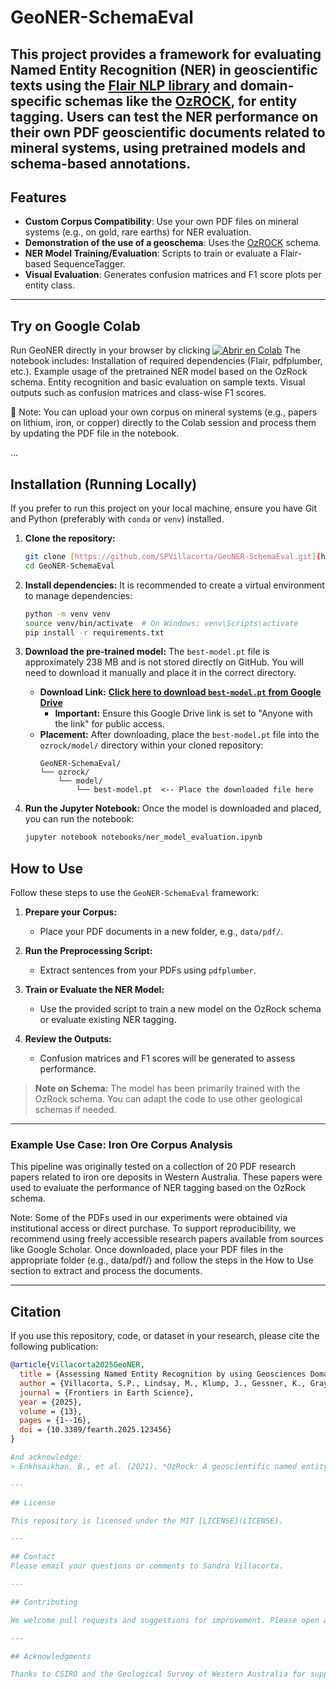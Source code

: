 # GeoNER-SchemaEval

This project provides a framework for evaluating Named Entity Recognition (NER) in geoscientific texts using the [Flair NLP library](https://github.com/flairNLP/flair) and domain-specific schemas like the [OzROCK](https://github.com/majiga/OzROCK), for entity tagging.
Users can test the NER performance on their own PDF geoscientific documents related to mineral systems, using pretrained models and schema-based annotations.
---

## Features

- **Custom Corpus Compatibility**: Use your own PDF files on mineral systems (e.g., on gold, rare earths) for NER evaluation.
- **Demonstration of the use of a geoschema**: Uses the [OzROCK](https://github.com/majiga/OzROCK) schema.
- **NER Model Training/Evaluation**: Scripts to train or evaluate a Flair-based SequenceTagger.
- **Visual Evaluation**: Generates confusion matrices and F1 score plots per entity class.

---

## Try on Google Colab
Run GeoNER directly in your browser by clicking 
[![Abrir en Colab](https://colab.research.google.com/assets/colab-badge.svg)](https://colab.research.google.com/github/SPVillacorta/GeoNER-SchemaEval/blob/main/notebooks/geoner_schema_eval.ipynb)
The notebook includes:
Installation of required dependencies (Flair, pdfplumber, etc.).
Example usage of the pretrained NER model based on the OzRock schema.
Entity recognition and basic evaluation on sample texts.
Visual outputs such as confusion matrices and class-wise F1 scores.

📁 Note: You can upload your own corpus on mineral systems (e.g., papers on lithium, iron, or copper) directly to the Colab session and process them by updating the PDF file in the notebook.

...

## Installation (Running Locally)

If you prefer to run this project on your local machine, ensure you have Git and Python (preferably with `conda` or `venv`) installed.

1.  **Clone the repository:**
    ```bash
    git clone [https://github.com/SPVillacorta/GeoNER-SchemaEval.git](https://github.com/SPVillacorta/GeoNER-SchemaEval.git)
    cd GeoNER-SchemaEval
    ```

2.  **Install dependencies:**
    It is recommended to create a virtual environment to manage dependencies:
    ```bash
    python -m venv venv
    source venv/bin/activate  # On Windows: venv\Scripts\activate
    pip install -r requirements.txt
    ```

3.  **Download the pre-trained model:**
    The `best-model.pt` file is approximately 238 MB and is not stored directly on GitHub. You will need to download it manually and place it in the correct directory.
    * **Download Link:** [**Click here to download `best-model.pt` from Google Drive**](YOUR_GOOGLE_DRIVE_DIRECT_DOWNLOAD_LINK_HERE)
        * **Important:** Ensure this Google Drive link is set to "Anyone with the link" for public access.
    * **Placement:** After downloading, place the `best-model.pt` file into the `ozrock/model/` directory within your cloned repository:
        ```
        GeoNER-SchemaEval/
        └── ozrock/
            └── model/
                └── best-model.pt  <-- Place the downloaded file here
        ```

4.  **Run the Jupyter Notebook:**
    Once the model is downloaded and placed, you can run the notebook:
    ```bash
    jupyter notebook notebooks/ner_model_evaluation.ipynb
    ```

## How to Use

Follow these steps to use the `GeoNER-SchemaEval` framework:

1.  **Prepare your Corpus:**
    * Place your PDF documents in a new folder, e.g., `data/pdf/`.

2.  **Run the Preprocessing Script:**
    * Extract sentences from your PDFs using `pdfplumber`.

3.  **Train or Evaluate the NER Model:**
    * Use the provided script to train a new model on the OzRock schema or evaluate existing NER tagging.

4.  **Review the Outputs:**
    * Confusion matrices and F1 scores will be generated to assess performance.

> **Note on Schema:** The model has been primarily trained with the OzRock schema. You can adapt the code to use other geological schemas if needed.

---

### Example Use Case: Iron Ore Corpus Analysis
This pipeline was originally tested on a collection of 20 PDF research papers related to iron ore deposits in Western Australia. These papers were used to evaluate the performance of NER tagging based on the OzRock schema.

Note: Some of the PDFs used in our experiments were obtained via institutional access or direct purchase. To support reproducibility, we recommend using freely accessible research papers available from sources like Google Scholar. Once downloaded, place your PDF files in the appropriate folder (e.g., data/pdf/) and follow the steps in the How to Use section to extract and process the documents.

---

## Citation

If you use this repository, code, or dataset in your research, please cite the following publication:

```bibtex
@article{Villacorta2025GeoNER,
  title = {Assessing Named Entity Recognition by using Geosciences Domain Schemas: The Case of Mineral Systems},
  author = {Villacorta, S.P., Lindsay, M., Klump, J., Gessner, K., Gray, E., & McFarlane, H.},
  journal = {Frontiers in Earth Science},
  year = {2025},
  volume = {13},
  pages = {1--16},
  doi = {10.3389/fearth.2025.123456}
}

And acknowledge:
> Enkhsaikhan, B., et al. (2021). *OzRock: A geoscientific named entity recognition evaluation set.* https://github.com/majiga/OzROCK

---

## License

This repository is licensed under the MIT [LICENSE](LICENSE).

---

## Contact
Please email your questions or comments to Sandra Villacorta.

---

## Contributing

We welcome pull requests and suggestions for improvement. Please open an issue to discuss your ideas.

---

## Acknowledgments

Thanks to CSIRO and the Geological Survey of Western Australia for supporting research.
